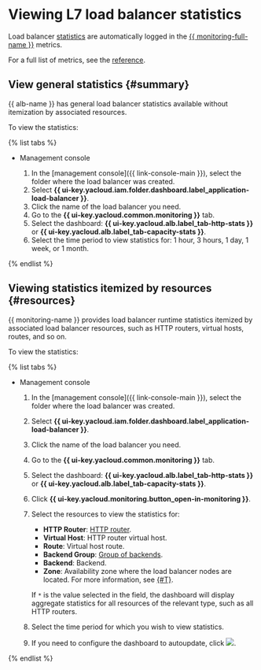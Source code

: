 # Viewing L7 load balancer statistics

Load balancer [statistics](../concepts/application-load-balancer.md#stats) are automatically logged in the [{{ monitoring-full-name }}](../../monitoring/) metrics.

For a full list of metrics, see the [reference](../metrics.md).

## View general statistics {#summary}

{{ alb-name }} has general load balancer statistics available without itemization by associated resources.

To view the statistics:

{% list tabs %}

- Management console

   1. In the [management console]({{ link-console-main }}), select the folder where the load balancer was created.
   1. Select **{{ ui-key.yacloud.iam.folder.dashboard.label_application-load-balancer }}**.
   1. Click the name of the load balancer you need.
   1. Go to the **{{ ui-key.yacloud.common.monitoring }}** tab.
   1. Select the dashboard: **{{ ui-key.yacloud.alb.label_tab-http-stats }}** or **{{ ui-key.yacloud.alb.label_tab-capacity-stats }}**.
   1. Select the time period to view statistics for: 1 hour, 3 hours, 1 day, 1 week, or 1 month.

{% endlist %}

## Viewing statistics itemized by resources {#resources}

{{ monitoring-name }} provides load balancer runtime statistics itemized by associated load balancer resources, such as HTTP routers, virtual hosts, routes, and so on.

To view the statistics:

{% list tabs %}

- Management console

   1. In the [management console]({{ link-console-main }}), select the folder where the load balancer was created.
   1. Select **{{ ui-key.yacloud.iam.folder.dashboard.label_application-load-balancer }}**.
   1. Click the name of the load balancer you need.
   1. Go to the **{{ ui-key.yacloud.common.monitoring }}** tab.
   1. Select the dashboard: **{{ ui-key.yacloud.alb.label_tab-http-stats }}** or **{{ ui-key.yacloud.alb.label_tab-capacity-stats }}**.
   1. Click **{{ ui-key.yacloud.monitoring.button_open-in-monitoring }}**.
   1. Select the resources to view the statistics for:

      * **HTTP Router**: [HTTP router](../concepts/http-router.md).
      * **Virtual Host**: HTTP router virtual host.
      * **Route**: Virtual host route.
      * **Backend Group**: [Group of backends](../concepts/backend-group.md).
      * **Backend**: Backend.
      * **Zone**: Availability zone where the load balancer nodes are located. For more information, see [{#T}](../concepts/application-load-balancer.md#lb-location).

      If `*` is the value selected in the field, the dashboard will display aggregate statistics for all resources of the relevant type, such as all HTTP routers.

   1. Select the time period for which you wish to view statistics.
   1. If you need to configure the dashboard to autoupdate, click ![](../../_assets/monitoring/autorefresh.svg).

{% endlist %}
